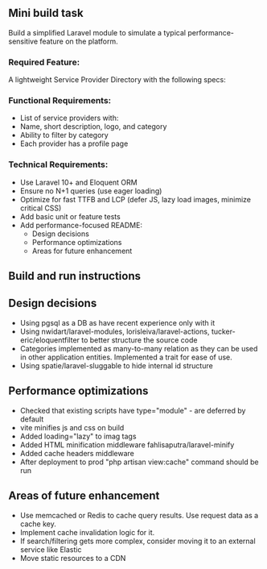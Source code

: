 ## Mini build task
Build a simplified Laravel module to simulate a typical performance-sensitive feature on the platform.

### Required Feature:
A lightweight Service Provider Directory with the following specs:

### Functional Requirements:
- List of service providers with:
- Name, short description, logo, and category
- Ability to filter by category
- Each provider has a profile page

### Technical Requirements:
- Use Laravel 10+ and Eloquent ORM
- Ensure no N+1 queries (use eager loading)
- Optimize for fast TTFB and LCP (defer JS, lazy load images, minimize critical CSS)
- Add basic unit or feature tests
- Add performance-focused README:
  - Design decisions
  - Performance optimizations
  - Areas for future enhancement

## Build and run instructions

## Design decisions
- Using pgsql as a DB as have recent experience only with it
- Using nwidart/laravel-modules, lorisleiva/laravel-actions, tucker-eric/eloquentfilter to better structure the source code
- Categories implemented as many-to-many relation as they can be used in other application entities. Implemented a trait for ease of use.
- Using spatie/laravel-sluggable to hide internal id structure

## Performance optimizations
- Checked that existing scripts have type="module" - are deferred by default
- vite minifies js and css on build
- Added loading="lazy" to imag tags
- Added HTML minification middleware fahlisaputra/laravel-minify
- Added cache headers middleware
- After deployment to prod "php artisan view:cache" command should be run

## Areas of future enhancement
- Use memcached or Redis to cache query results. Use request data as a cache key.
- Implement cache invalidation logic for it.
- If search/filtering gets more complex, consider moving it to an external service like Elastic
- Move static resources to a CDN

